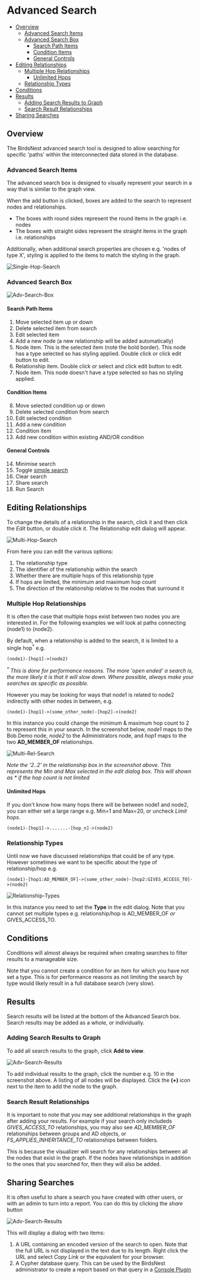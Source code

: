 # Advanced Search

* [Overview](#Overview)
    * [Advanced Search Items](#Advanced-Search-Items)
    * [Advanced Search Box](#Advanced-Search-Box)
        * [Search Path Items](#Search-Path-Items)
        * [Condition Items](#Condition-Items)
        * [General Controls](#General-Controls)
* [Editing Relationships](#Editing-Relationships)
    * [Multiple Hop Relationships](#Multiple-Hop-Relationships)
        * [Unlimited Hops](#Unlimited-Hops)
    * [Relationship Types](#Relationship-Types)
* [Conditions](#Conditions)
* [Results](#Results)
    * [Adding Search Results to Graph](#Adding-Search-Results-to-Graph)
    * [Search Result Relationships](#Search-Result-Relationships)
* [Sharing Searches](#Sharing-Searches)

## Overview
The BirdsNest advanced search tool is designed to allow searching for specific 'paths' within the interconnected data stored in the database.

### Advanced Search Items
The advanced search box is designed to visually represent your search in a way that is similar to the graph view.

When the add button is clicked, boxes are added to the search to represent nodes and relationships.

* The boxes with round sides represent the round items in the graph i.e. nodes
* The boxes with straight sides represent the straight items in the graph i.e. relationships

Additionally, when additional search properties are chosen e.g. 'nodes of type X', styling is applied to the items to match the styling in the graph.

![Single-Hop-Search](/documentation/image/console/search/single-hop-search.png)

### Advanced Search Box

![Adv-Search-Box](/documentation/image/console/search/adv-search.png)

#### Search Path Items

1. Move selected item up or down
2. Delete selected item from search
3. Edit selected item
4. Add a new node (a new relationship will be added automatically)
5. Node item. This is the selected item (note the bold border). This node has a type selected so has styling applied. Double click or click edit button to edit.
6. Relationship item. Double click or select and click edit button to edit.
7. Node item. This node doesn't have a type selected so has no styling applied.

#### Condition Items

8. Move selected condition up or down
9. Delete selected condition from search
10. Edit selected condition
11. Add a new condition
12. Condition item
13. Add new condition within existing AND/OR condition

#### General Controls

14. Minimise search
15. Toggle [simple search](/documentation/console/visualizer/simple-search/README.md)
16. Clear search
17. Share search
18. Run Search

## Editing Relationships

To change the details of a relationship in the search, click it and then click the _Edit_ button, or double click it. The Relationship edit dialog will appear.

![Multi-Hop-Search](/documentation/image/console/search/adv-search-rel-condition.png)

From here you can edit the various options:

1. The relationship type
2. The identifier of the relationship within the search
3. Whether there are multiple hops of this relationship type
4. If hops are limited, the minimum and maximum hop count
5. The direction of the relationship relative to the nodes that surround it

### Multiple Hop Relationships

It is often the case that multiple hops exist between two nodes you are interested in. For the following examples we will look at paths connecting (node1) to (node2).

By default, when a relationship is added to the search, it is limited to a single hop<sup>*</sup> e.g.

```cypher
(node1)-[hop1]->(node2)
```

_<sup>*</sup> This is done for performance reasons. The more 'open ended' a search is, the more likely it is that it will slow down. Where possible, always make your searches as specific as possible._


However you may be looking for ways that node1 is related to node2 indirectly with other nodes in between, e.g.

```cypher
(node1)-[hop1]->(some_other_node)-[hop2]->(node2)
```

In this instance you could change the minimum & maximum hop count to 2 to represent this in your search. In the screenshot below, _node1_ maps to the Bob.Demo node, _node2_ to the Administrators node, and _hop1_ maps to the two **AD_MEMBER_OF** relationships.

![Multi-Rel-Search](/documentation/image/console/search/adv-search-multi-rel.png)

_Note the '2..2' in the relationship box in the screenshot above. This represents the Min and Max selected in the edit dialog box. This will shown as * if the hop count is not limited_

#### Unlimited Hops

If you don't know how many hops there will be between node1 and node2, you can either set a large range e.g. Min=1 and Max=20, or uncheck _Limit hops_. 

```cypher
(node1)-[hop1]->.......-[hop_n]->(node2)
```

### Relationship Types

Until now we have discussed relationships that could be of any type. However sometimes we want to be specific about the type of relationship/hop e.g.

```cypher
(node1)-[hop1:AD_MEMBER_OF]->(some_other_node)-[hop2:GIVES_ACCESS_TO]->(node2)
```

![Relationship-Types](/documentation/image/console/search/adv-search-rel-types.png)

In this instance you need to set the **Type** in the edit dialog. Note that you cannot set multiple types e.g. relationship/hop is AD_MEMBER_OF _or_ GIVES_ACCESS_TO.

## Conditions

Conditions will almost always be required when creating searches to filter results to a manageable size. 

Note that you cannot create a condition for an item for which you have not set a type. This is for performance reasons as not limiting the search by type would likely result in a full database search (very slow).

## Results

Search results will be listed at the bottom of the Advanced Search box. Search results may be added as a whole, or individually.

### Adding Search Results to Graph

To add all search results to the graph, click **Add to view**. 

![Adv-Search-Results](/documentation/image/console/search/adv-search-results.png)

To add individual results to the graph, click the number e.g. 10 in the screenshot above. A listing of all nodes will be displayed. Click the **(+)** icon next to the item to add the node to the graph.

### Search Result Relationships

It is important to note that you may see additional relationships in the graph after adding your results. For example if your search only includeds _GIVES_ACCESS_TO_ relationships, you may also see _AD_MEMBER_OF_ relationships between groups and AD objects, or _FS_APPLIES_INHERITANCE_TO_ relationships between folders. 

This is because the visualizer will search for any relationships between all the nodes that exist in the graph. If the nodes have relationships in addition to the ones that you searched for, then they will also be added. 

## Sharing Searches

It is often useful to share a search you have created with other users, or with an admin to turn into a report. You can do this by clicking the _share_ button

![Adv-Search-Results](/documentation/image/console/search/adv-search-share.png)

This will display a dialog with two items:

1. A URL containing an encoded version of the search to open. Note that the full URL is not displayed in the text due to its length. Right click the URL and select _Copy Link_ or the equivalent for your browser. 
2. A Cypher database query. This can be used by the BirdsNest administrator to create a report based on that query in a [Console Plugin](/documentation/console/plugins/README.md#Reports)
